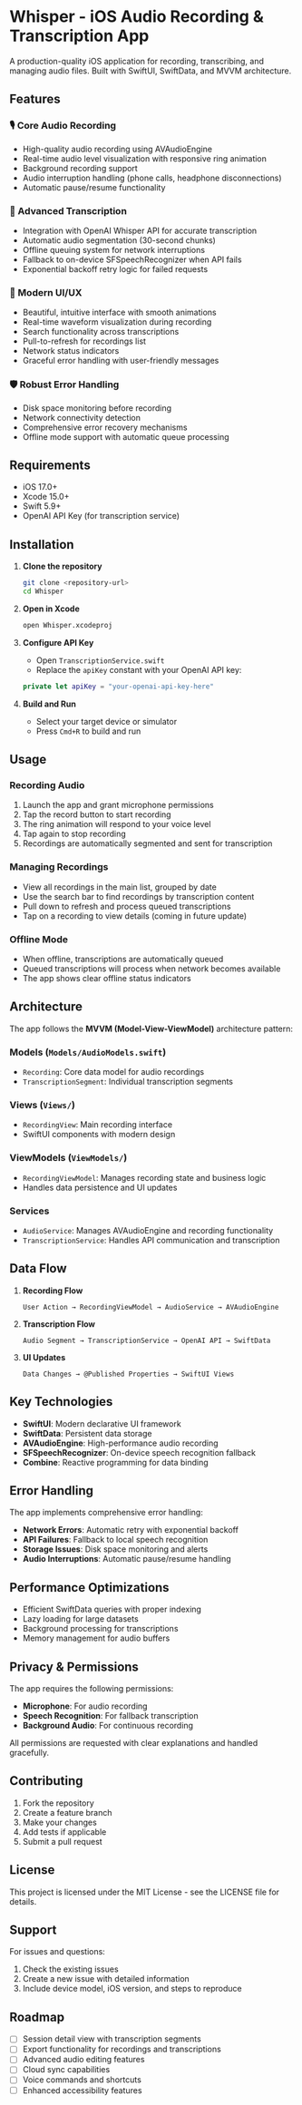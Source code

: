 # Whisper - iOS Audio Recording & Transcription App

A production-quality iOS application for recording, transcribing, and managing audio files. Built with SwiftUI, SwiftData, and MVVM architecture.

## Features

### 🎙️ Core Audio Recording
- High-quality audio recording using AVAudioEngine
- Real-time audio level visualization with responsive ring animation
- Background recording support
- Audio interruption handling (phone calls, headphone disconnections)
- Automatic pause/resume functionality

### 🔄 Advanced Transcription
- Integration with OpenAI Whisper API for accurate transcription
- Automatic audio segmentation (30-second chunks)
- Offline queuing system for network interruptions
- Fallback to on-device SFSpeechRecognizer when API fails
- Exponential backoff retry logic for failed requests

### 📱 Modern UI/UX
- Beautiful, intuitive interface with smooth animations
- Real-time waveform visualization during recording
- Search functionality across transcriptions
- Pull-to-refresh for recordings list
- Network status indicators
- Graceful error handling with user-friendly messages

### 🛡️ Robust Error Handling
- Disk space monitoring before recording
- Network connectivity detection
- Comprehensive error recovery mechanisms
- Offline mode support with automatic queue processing

## Requirements

- iOS 17.0+
- Xcode 15.0+
- Swift 5.9+
- OpenAI API Key (for transcription service)

## Installation

1. **Clone the repository**
   ```bash
   git clone <repository-url>
   cd Whisper
   ```

2. **Open in Xcode**
   ```bash
   open Whisper.xcodeproj
   ```

3. **Configure API Key**
   - Open `TranscriptionService.swift`
   - Replace the `apiKey` constant with your OpenAI API key:
   ```swift
   private let apiKey = "your-openai-api-key-here"
   ```

4. **Build and Run**
   - Select your target device or simulator
   - Press `Cmd+R` to build and run

## Usage

### Recording Audio
1. Launch the app and grant microphone permissions
2. Tap the record button to start recording
3. The ring animation will respond to your voice level
4. Tap again to stop recording
5. Recordings are automatically segmented and sent for transcription

### Managing Recordings
- View all recordings in the main list, grouped by date
- Use the search bar to find recordings by transcription content
- Pull down to refresh and process queued transcriptions
- Tap on a recording to view details (coming in future update)

### Offline Mode
- When offline, transcriptions are automatically queued
- Queued transcriptions will process when network becomes available
- The app shows clear offline status indicators

## Architecture

The app follows the **MVVM (Model-View-ViewModel)** architecture pattern:

### Models (`Models/AudioModels.swift`)
- `Recording`: Core data model for audio recordings
- `TranscriptionSegment`: Individual transcription segments

### Views (`Views/`)
- `RecordingView`: Main recording interface
- SwiftUI components with modern design

### ViewModels (`ViewModels/`)
- `RecordingViewModel`: Manages recording state and business logic
- Handles data persistence and UI updates

### Services
- `AudioService`: Manages AVAudioEngine and recording functionality
- `TranscriptionService`: Handles API communication and transcription

## Data Flow

1. **Recording Flow**
   ```
   User Action → RecordingViewModel → AudioService → AVAudioEngine
   ```

2. **Transcription Flow**
   ```
   Audio Segment → TranscriptionService → OpenAI API → SwiftData
   ```

3. **UI Updates**
   ```
   Data Changes → @Published Properties → SwiftUI Views
   ```

## Key Technologies

- **SwiftUI**: Modern declarative UI framework
- **SwiftData**: Persistent data storage
- **AVAudioEngine**: High-performance audio recording
- **SFSpeechRecognizer**: On-device speech recognition fallback
- **Combine**: Reactive programming for data binding

## Error Handling

The app implements comprehensive error handling:

- **Network Errors**: Automatic retry with exponential backoff
- **API Failures**: Fallback to local speech recognition
- **Storage Issues**: Disk space monitoring and alerts
- **Audio Interruptions**: Automatic pause/resume handling

## Performance Optimizations

- Efficient SwiftData queries with proper indexing
- Lazy loading for large datasets
- Background processing for transcriptions
- Memory management for audio buffers

## Privacy & Permissions

The app requires the following permissions:
- **Microphone**: For audio recording
- **Speech Recognition**: For fallback transcription
- **Background Audio**: For continuous recording

All permissions are requested with clear explanations and handled gracefully.

## Contributing

1. Fork the repository
2. Create a feature branch
3. Make your changes
4. Add tests if applicable
5. Submit a pull request

## License

This project is licensed under the MIT License - see the LICENSE file for details.

## Support

For issues and questions:
1. Check the existing issues
2. Create a new issue with detailed information
3. Include device model, iOS version, and steps to reproduce

## Roadmap

- [ ] Session detail view with transcription segments
- [ ] Export functionality for recordings and transcriptions
- [ ] Advanced audio editing features
- [ ] Cloud sync capabilities
- [ ] Voice commands and shortcuts
- [ ] Enhanced accessibility features 